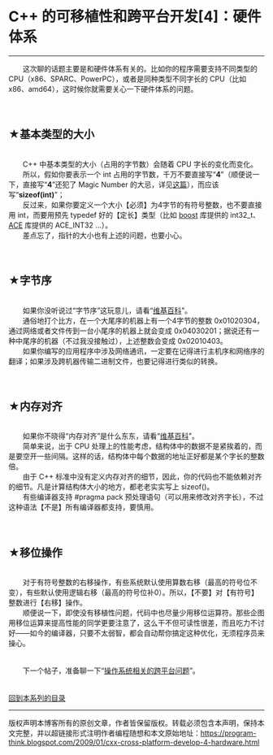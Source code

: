 # C++ 的可移植性和跨平台开发[4]：硬件体系 

-----

<div class="post-body entry-content">
　　这次聊的话题主要是和硬件体系有关的。比如你的程序需要支持不同类型的 CPU（x86、SPARC、PowerPC），或者是同种类型不同字长的 CPU（比如 x86、amd64），这时候你就需要关心一下硬件体系的问题。<a name="more"></a><br/>
<br/>
<br/>
<h2>★基本类型的大小</h2><br/>
　　C++ 中基本类型的大小（占用的字节数）会随着 CPU 字长的变化而变化。<br/>
　　所以，假如你要表示一个 int 占用的字节数，千万不要直接写“<b>4</b>”（顺便说一下，直接写“<b>4</b>”还犯了 Magic Number 的大忌，详见<a href="../../2009/02/defect-of-java-beginner-3-code-style.md">这篇</a>），而应该写“<b>sizeof(int)</b>”；<br/>
　　反过来，如果你要定义一个大小【必须】为4字节的有符号整数，也不要直接用 int，而要用预先 typedef 好的【定长】类型（比如 <a href="http://www.boost.org/" rel="nofollow" target="_blank">boost</a> 库提供的 int32_t、<a href="http://www.cs.wustl.edu/%7Eschmidt/ACE.html" rel="nofollow" target="_blank">ACE</a> 库提供的 ACE_INT32 ...）。<br/>
　　差点忘了，指针的大小也有上述的问题，也要小心。<br/>
<br/>
<br/>
<h2>★字节序</h2><br/>
　　如果你没听说过“字节序”这玩意儿，请看“<a href="https://en.wikipedia.org/wiki/Endianness" rel="nofollow" target="_blank">维基百科</a>”。<br/>
　　通俗地打个比方，在一个大尾序的机器上有一个4字节的整数 0x01020304，通过网络或者文件传到一台小尾序的机器上就会变成 0x04030201；据说还有一种中尾序的机器（不过我没接触过），上述整数会变成 0x02010403。<br/>
　　如果你编写的应用程序中涉及网络通讯，一定要在记得进行主机序和网络序的翻译；如果涉及跨机器传输二进制文件，也要记得进行类似的转换。<br/>
<br/>
<br/>
<h2>★内存对齐</h2><br/>
　　如果你不晓得“内存对齐”是什么东东，请看“<a href="https://en.wikipedia.org/wiki/Data_structure_alignment" rel="nofollow" target="_blank">维基百科</a>”。<br/>
　　简单来说，出于 CPU 处理上的性能考虑，结构体中的数据不是紧挨着的，而是要空开一些间隔。这样的话，结构体中每个数据的地址正好都是某个字长的整数倍。<br/>
　　由于 C++ 标准中没有定义内存对齐的细节，因此，你的代码也不能依赖对齐的细节。凡是计算结构体大小的地方，都老老实实写上 sizeof()。<br/>
　　有些编译器支持 #pragma pack 预处理语句（可以用来修改对齐字长），不过这种语法【不是】所有编译器都支持，要慎用。<br/>
<br/>
<br/>
<h2>★移位操作</h2><br/>
　　对于有符号整数的右移操作，有些系统默认使用算数右移（最高的符号位不变），有些默认使用逻辑右移（最高的符号位补0）。所以，【不要】对【有符号】整数进行【右移】操作。<br/>
　　顺便说一下，即使没有移植性问题，代码中也尽量少用移位运算符。那些企图用移位运算来提高性能的同学更要注意了，这么干不但可读性很差，而且吃力不讨好——如今的编译器，只要不太弱智，都会自动帮你搞定这种优化，无须程序员来操心。<br/>
<br/>
<br/>
　　下一个帖子，准备聊一下“<a href="../../2009/02/cxx-cross-platform-develop-5-os.md">操作系统相关的跨平台问题</a>”。<br/>
<br/>
<br/>
<a href="../../2009/01/cxx-cross-platform-develop-0-overview.md">回到本系列的目录</a>
</div>


------------------------------------------------

版权声明本博客所有的原创文章，作者皆保留版权。转载必须包含本声明，保持本文完整，并以超链接形式注明作者编程随想和本文原始地址：https://program-think.blogspot.com/2009/01/cxx-cross-platform-develop-4-hardware.html
